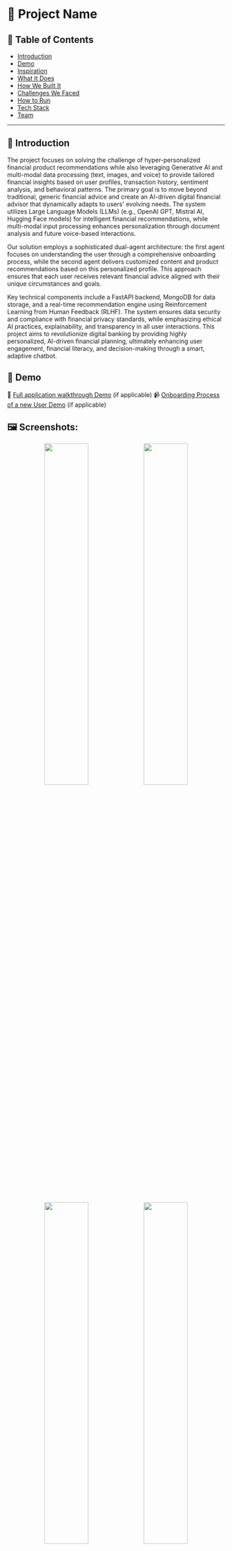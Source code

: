# 🚀 Project Name

## 📌 Table of Contents
- [Introduction](#introduction)
- [Demo](#demo)
- [Inspiration](#inspiration)
- [What It Does](#what-it-does)
- [How We Built It](#how-we-built-it)
- [Challenges We Faced](#challenges-we-faced)
- [How to Run](#how-to-run)
- [Tech Stack](#tech-stack)
- [Team](#team)

---

## 🎯 Introduction
The project focuses on solving the challenge of hyper-personalized financial product recommendations while also leveraging Generative AI and multi-modal data processing (text, images, and voice) to provide tailored financial insights based on user profiles, transaction history, sentiment analysis, and behavioral patterns. The primary goal is to move beyond traditional, generic financial advice and create an AI-driven digital financial advisor that dynamically adapts to users' evolving needs. The system utilizes Large Language Models (LLMs) (e.g., OpenAI GPT, Mistral AI, Hugging Face models) for intelligent financial recommendations, while multi-modal input processing enhances personalization through document analysis and future voice-based interactions.

Our solution employs a sophisticated dual-agent architecture: the first agent focuses on understanding the user through a comprehensive onboarding process, while the second agent delivers customized content and product recommendations based on this personalized profile. This approach ensures that each user receives relevant financial advice aligned with their unique circumstances and goals.

Key technical components include a FastAPI backend, MongoDB for data storage, and a real-time recommendation engine using Reinforcement Learning from Human Feedback (RLHF). The system ensures data security and compliance with financial privacy standards, while emphasizing ethical AI practices, explainability, and transparency in all user interactions. This project aims to revolutionize digital banking by providing highly personalized, AI-driven financial planning, ultimately enhancing user engagement, financial literacy, and decision-making through a smart, adaptive chatbot.

## 🎥 Demo
🎥 [Full application walkthrough Demo](https://www.youtube.com/watch?v=d_cFyfek7WA) (if applicable) 
📹 [Onboarding Process of a new User Demo](https://youtu.be/0bgSa0M4i68) (if applicable)  

## 🖼️ Screenshots:
<p align="center">
  <img src="https://github.com/user-attachments/assets/2eb8472e-9ff6-43c1-8080-ed9b85de9917" width="45%">
  <img src="https://github.com/user-attachments/assets/13a78482-da94-4658-9b95-1a792043eb39" width="45%">
  <img src="https://github.com/user-attachments/assets/3ef29604-e986-4453-97ff-907238c4edc3" width="45%">
  <img src="https://github.com/user-attachments/assets/f84c8129-62d9-41f0-be67-dfb4f71991e6" width="45%">
  

</p>



## 💡 Inspiration
​The Multi-Modal Financial Advisor Chatbot was inspired by the need to enhance customer engagement in the financial sector through personalized and adaptive advisory services. Traditional financial advice often lacks personalization and fails to adapt to individual user behaviors and preferences. This project aims to address this gap by developing an AI-driven digital advisor that leverages multi-modal inputs—such as text, images, and voice—to provide hyper-personalized financial recommendations. By integrating advanced Generative AI techniques and real-time behavioral analysis, the chatbot dynamically tailors its advice to align with each user's unique financial habits and needs, fostering greater trust and loyalty.

## ⚙️ What It Does
The **Multi-Modal Financial Advisor Chatbot** project is designed to deliver hyper-personalized financial product recommendations by integrating advanced AI techniques with multi-modal data inputs. This approach aims to provide users with tailored financial advice that adapts dynamically to their unique profiles and behaviors.

**Key Features and Functionalities:**

1. **Two-Agent Architecture for Personalization:**
   - **Onboarding Agent:** Focuses on understanding the user thoroughly through a comprehensive onboarding process that captures financial goals, risk tolerance, preferences, and constraints.
   - **Advisory Agent:** Leverages the user profile created during onboarding to deliver highly customized content and product recommendations specifically tailored to each user's unique needs.

2. **Personalized Advisory Documents:**
   - Provides curated educational content related to users' short and long-term financial goals.
   - Generates customized advisory documents that address specific user interests and knowledge gaps.
   - Helps users learn about relevant financial concepts and strategies in an engaging, accessible format.

3. **Product-Specific Context-Aware Chatbot:**
   - Each recommended financial product comes with a dedicated chatbot that acts as a knowledgeable salesperson.
   - Allows users to ask detailed questions about specific products to make informed decisions.
   - Provides transparent explanations about product features, benefits, and potential drawbacks.

4. **Multi-Modal Input Processing:**
   - **Textual Interactions:** Users can engage with the chatbot through natural language conversations, facilitated by sophisticated Natural Language Processing (NLP) models.
   - **Image Analysis:** The system allows users to upload financial documents, such as receipts or statements, which are analyzed to extract pertinent information for personalized advice.
   - **Voice Input (Planned/Future):** Future enhancements include incorporating voice commands to improve accessibility and user experience.

5. **Ethical AI & Transparency:**
   - **Explainable Recommendations:** The system provides clear rationales behind each recommendation, helping users understand why specific products are suggested.
   - **Transparent Decision-Making:** Users can access information about how their data is used in generating recommendations.
   - **Bias Mitigation:** Continuous monitoring and testing to identify and reduce potential biases in financial advice.

6. **Personalized Financial Recommendations:**
   - **Dynamic Adaptation:** The recommendation engine continuously learns from user interactions, enabling it to adjust suggestions in real-time as user preferences and behaviors evolve.
   - **Meta-Prompt Generation:** Personalized meta-prompts are created to provide context for each user session, ensuring responses are accurate and relevant.
   - **Multiple LLM Integrations:** The system intelligently selects from various Large Language Models (LLMs), including OpenAI GPT, Mistral AI, and Hugging Face models, based on availability and specific use-case requirements.

7. **Robust Authentication & Data Security:**
   - Secure user authentication and session management protocols are implemented to protect sensitive information.
   - The system complies with data privacy standards, ensuring that financial data is handled ethically and securely.

By combining these features, the project aspires to revolutionize digital banking by offering an intelligent, adaptive financial advisor that understands and responds to individual user needs, thereby enhancing user engagement, financial literacy, and trust.

## 🛠️ How We Built It
The [**Multi-Modal Financial Advisor Chatbot**] utilizes a robust technology stack to deliver hyper-personalized financial recommendations:

- **Frontend**: Developed with **React.js**, the interface offers users an interactive platform for chat interactions, document uploads, and personalized content viewing.

- **Backend**: Built using **FastAPI** (Python), it manages API requests, processes multi-modal inputs, and integrates with various AI services.

- **Dual-Agent Architecture**:
  - **Onboarding Agent**: Specialized LLM instance trained to gather comprehensive user information through conversational interfaces.
  - **Advisory Agent**: Dedicated LLM configured to analyze user profiles and generate tailored recommendations and content.

- **AI Services**: Incorporates multiple Large Language Models (LLMs) such as **OpenAI GPT-3.5/4**, **Mistral AI (Mistral-7B)**, and models from **Hugging Face** to generate personalized financial advice.

- **Markdown Rendering**: Implements rich content display for advisory documents with proper formatting and structure.

- **Context-Aware Product Chatbots**: Specialized conversational interfaces with product-specific knowledge bases.

- **Data Storage**: Employs **MongoDB** for storing user profiles and transaction data, a **Vector Store** for embeddings, and **Redis** for caching to enhance performance.

- **Multi-Modal Processing**: Designed to handle text, images, and voice inputs, enabling comprehensive analysis and personalized recommendations.

- **Security**: Implements secure authentication and adheres to data privacy standards to ensure user data protection.

This combination of technologies ensures a scalable, efficient, and secure system capable of delivering real-time, personalized financial guidance while maintaining transparency and ethical AI practices.

## 🚧 Challenges We Faced
In developing the **Multi-Modal Financial Advisor Chatbot**, our team encountered several significant challenges:

1. **Integrating Multi-Modal Inputs**: Processing and synthesizing diverse data types—text, images, and voice—posed technical complexities. Ensuring seamless integration and accurate interpretation of these inputs required advanced algorithms and robust data pipelines.

2. **Ensuring Data Privacy and Security**: Handling sensitive financial information necessitated strict adherence to data protection regulations. Implementing secure authentication, encryption, and compliance measures was critical to maintain user trust and legal compliance.

3. **Maintaining Real-Time Performance**: Delivering timely financial recommendations demanded efficient data processing and low-latency responses. Optimizing system performance while managing computational loads was a continuous balancing act.

4. **Implementing Transparent, Explainable AI**: Creating a system that not only provides recommendations but also explains the reasoning behind them in accessible language was technically challenging but essential for user trust.

5. **Orchestrating the Dual-Agent Architecture**: Coordinating the seamless transition between the onboarding agent and the advisory agent while maintaining context and personalization required careful system design and integration.

6. **Addressing AI Bias and Fairness**: Ensuring the AI models provided unbiased and fair financial advice was paramount. Regular auditing, diverse training data, and incorporating feedback loops were essential to mitigate biases and enhance reliability.

Overcoming these challenges was instrumental in creating a responsive, secure, and trustworthy financial advisory chatbot that prioritizes user needs while maintaining ethical AI standards.

## 🏃 How to Run

### Prerequisites

- Python 3.8+
- MongoDB
- LLM API keys (one of the following):
  - OpenAI API key
  - Mistral API key
  - HuggingFace API token

### Environment Variables

Create a `.env` file in the root directory with the following variables:

```
# MongoDB Configuration
MONGODB_URL=mongodb+srv://dataset-db.ky0bo.mongodb.net/
MONGODB_DB=financial_advisor
MONGODB_USER=wf-hack
MONGODB_PASSWORD=eAzy@123

# Redis Configuration
REDIS_URL=redis://localhost:6379
REDIS_DB=0
REDIS_PASSWORD=your_redis_password

# API Keys (choose one or more)
OPENAI_API_KEY=your-openai-api-key
HUGGINGFACE_TOKEN=your-huggingface-token
MISTRAL_API_KEY=your-mistral-api-key

# Model Configuration
DEFAULT_MODEL=gpt-4-turbo-preview
FINANCE_MODEL=pixiu-financial
CHAT_MODEL=mistralai/Mistral-7B-v0.1
EMBEDDING_MODEL=sentence-transformers/all-MiniLM-L6-v2

# Application Settings
SECRET_KEY=your-secret-key-here
JWT_SECRET=your-jwt-secret-here
JWT_ALGORITHM=HS256
ACCESS_TOKEN_EXPIRE_MINUTES=30
```

### Installation

1. Clone the repository:
   ```
   git clone https://github.com/yourusername/financial-advisor-chatbot.git
   cd financial-advisor-chatbot
   ```

2. Create a virtual environment:
   ```
   python -m venv .venv
   source .venv/bin/activate  # On Windows: .venv\Scripts\activate
   ```

3. Install dependencies:
   ```
   pip install -r requirements.txt
   ```

4. Run the application using one of these options:

   a. Using the provided start script (recommended):
   ```
   chmod +x start.sh  # Make the script executable (only needed once)
   ./start.sh
   ```
   This will start both the backend server and frontend application together.

   b. Manually start the backend:
   ```
   python -m uvicorn app.main:app --host 0.0.0.0 --port 8000
   ```

5. Visit `http://localhost:3000` to access the application interface, or `http://localhost:8000/docs` to see the API documentation.

## Using the Application

After starting the application with `./start.sh`, you can access:
- Frontend interface at `http://localhost:3000`
- Backend API at `http://localhost:8000`

The application comes with a pre-configured test user:
- Username: `testuser`
- Password: `password`

## API Endpoints

- **Authentication**
  - `POST /api/auth/register`: Register a new user
  - `POST /api/auth/token`: Get authentication token
  - `GET /api/auth/me`: Get current user information

- **Chat**
  - `POST /api/chat/message`: Send a message to the chatbot
  - `GET /api/chat/conversations`: List user conversations
  - `GET /api/chat/conversations/{id}`: Get a specific conversation
  - `DELETE /api/chat/conversations/{id}`: Delete a conversation

- **Recommendations**
  - `GET /api/recommendations`: Get personalized recommendations
  - `GET /api/recommendations/history`: Get recommendation history
  - `POST /api/recommendations/feedback`: Provide feedback on recommendations

- **Onboarding**
  - `POST /api/onboard/start`: Start an onboarding session
  - `POST /api/onboard/update`: Update an onboarding session with new user input
  - `POST /api/onboard/complete`: Complete the onboarding process

- **Advisory Documents**
  - `GET /api/advisory/documents`: Get personalized advisory documents
  - `GET /api/advisory/documents/{id}`: Get specific document details
  - `POST /api/advisory/documents/feedback`: Provide feedback on advisory content

- **Product Chat**
  - `POST /api/products/{id}/chat`: Send a message to a product-specific chatbot
  - `GET /api/products/{id}/chat/history`: Get chat history for a specific product

- **Images**
  - `POST /api/images/upload`: Upload and analyze a financial document
  - `GET /api/images/analyses`: List document analyses
  - `GET /api/images/analyses/{id}`: Get specific document analysis
  - `DELETE /api/images/analyses/{id}`: Delete a document analysis

## LLM Provider Configuration

The application supports multiple LLM providers:

### OpenAI
Set `OPENAI_API_KEY` to use GPT models.

### Mistral AI
Set `MISTRAL_API_KEY` to use Mistral models.

### HuggingFace
Set `HUGGINGFACE_TOKEN` to use models hosted on HuggingFace.

The application will automatically select a provider based on available API keys with this priority order:
1. Mistral AI
2. HuggingFace
3. OpenAI

If no API keys are provided, the application will use a basic keyword-based mock response system.

## Database Configuration

The application uses MongoDB for storing user data, financial information, chat history, and more. 

If MongoDB is not available or credentials are incorrect, the application will:
1. Log warnings about the unavailable database
2. Use fallback mock data for financial profiles
3. Continue functioning with limited personalization features

## 🏗️ Tech Stack
The **Multi-Modal Financial Advisor Chatbot** utilizes a comprehensive technology stack to deliver hyper-personalized financial recommendations:

**Frontend:**
- **React.js**: Provides an interactive and responsive user interface for chat interactions, document uploads, and content display.
- **Material-UI**: Component library for consistent, professional UI elements.
- **React Markdown**: Renders formatted advisory documents and educational content.

**Backend:**
- **FastAPI (Python)**: Manages API requests, orchestrates service interactions, processes multi-modal inputs, handles user sessions and authentication, and integrates with various AI service providers.

**Dual-Agent Architecture:**
- **Onboarding Agent**: Specialized LLM instance for understanding user needs and building detailed profiles.
- **Advisory Agent**: Dedicated LLM for generating personalized recommendations and content.

**Database:**
- **MongoDB**: Stores user profiles, chat histories, financial transaction data, and document analysis results, supporting dynamic queries for personalized recommendations.

**AI Services:**
- **Large Language Models (LLMs)**: Integrates models such as OpenAI GPT-3.5/4, Mistral AI's Mistral-7B, and Hugging Face models to generate intelligent financial recommendations.
- **Retrieval-Augmented Generation (RAG) System**: Enhances response accuracy by retrieving relevant information to augment the generative process.
- **Multi-Modal Processing**: Handles text, image, and voice inputs to provide a comprehensive understanding of user data.

**Ethical AI Framework:**
- **Explainability Tools**: Provides reasoning and justification for AI recommendations.
- **Bias Detection & Mitigation**: Regularly evaluates and adjusts for potential biases in financial advice.
- **Transparency Mechanisms**: Clear disclosure of how user data influences recommendations.

This robust and scalable architecture enables the chatbot to adapt dynamically to user behaviors, providing personalized and secure financial advice.

## 👥 Team
- **Lakshay Sharma** - [GitHub](https://github.com/laksh42) | [LinkedIn](https://www.linkedin.com/in/lakshay-sharma-93a4431a9/)
- **Apurva Singh** - [GitHub](https://github.com/apourva14) | [LinkedIn](https://www.linkedin.com/in/apurva-singh-15232327b/)
